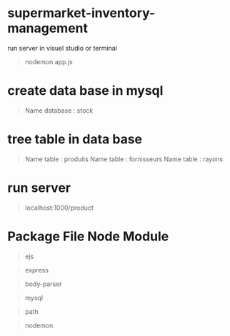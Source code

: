 # supermarket-inventory-management
run server in visuel studio or terminal
> nodemon app.js

# create data base in mysql
> Name database : stock

# tree table in data base 
> Name table : produits
> Name table : fornisseurs
> Name table : rayons

# run server 
> localhost:1000/product

# Package File Node Module
> ejs

> express

> body-parser

> mysql

> path

> nodemon
